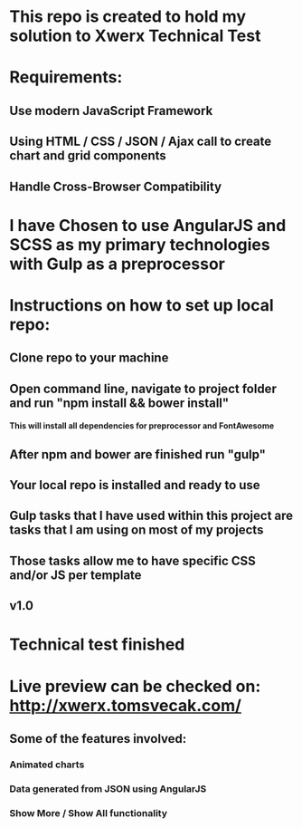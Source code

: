# This repo is created to hold my solution to Xwerx Technical Test
# Requirements:
## Use modern JavaScript Framework
## Using HTML / CSS / JSON / Ajax call to create chart and grid components
## Handle Cross-Browser Compatibility

# I have Chosen to use AngularJS and SCSS as my primary technologies with Gulp as a preprocessor

# Instructions on how to set up local repo:
## Clone repo to your machine
## Open command line, navigate to project folder and run "npm install && bower install"
#### This will install all dependencies for preprocessor and FontAwesome
## After npm and bower are finished run "gulp"
## Your local repo is installed and ready to use

## Gulp tasks that I have used within this project are tasks that I am using on most of my projects
## Those tasks allow me to have specific CSS and/or JS per template

## v1.0
# Technical test finished
# Live preview can be checked on: http://xwerx.tomsvecak.com/
## Some of the features involved:
### Animated charts
### Data generated from JSON using AngularJS
### Show More / Show All functionality